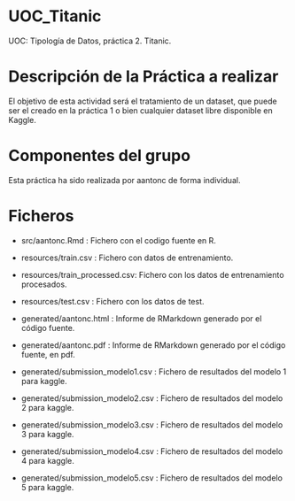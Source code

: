 # UOC_Titanic

UOC: Tipología de Datos, práctica 2. Titanic.

# Descripción de la Práctica a realizar

El objetivo de esta actividad será el tratamiento de un dataset, que puede ser el creado en la práctica 1 o bien cualquier dataset libre disponible en Kaggle.

# Componentes del grupo

Esta práctica ha sido realizada por aantonc de forma individual.

# Ficheros

* src/aantonc.Rmd : Fichero con el codigo fuente en R.

* resources/train.csv : Fichero con datos de entrenamiento.
* resources/train_processed.csv: Fichero con los datos de entrenamiento procesados.
* resources/test.csv : Fichero con los datos de test.

* generated/aantonc.html : Informe de RMarkdown generado por el código fuente.
* generated/aantonc.pdf : Informe de RMarkdown generado por el código fuente, en pdf.
* generated/submission_modelo1.csv : Fichero de resultados del modelo 1 para kaggle.
* generated/submission_modelo2.csv : Fichero de resultados del modelo 2 para kaggle.
* generated/submission_modelo3.csv : Fichero de resultados del modelo 3 para kaggle.
* generated/submission_modelo4.csv : Fichero de resultados del modelo 4 para kaggle.
* generated/submission_modelo5.csv : Fichero de resultados del modelo 5 para kaggle.

